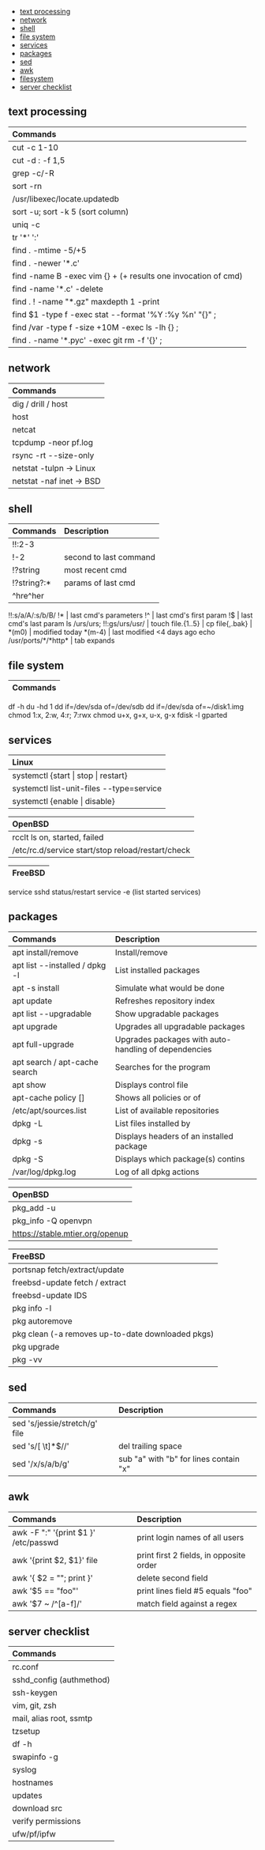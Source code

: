 
- [text processing](#text-processing)
- [network](#network)
- [shell](#shell)
- [file system](#file-system)
- [services](#services)
- [packages](#packages)
- [sed](#sed)
- [awk](#awk)
- [filesystem](#filesystem)
- [server checklist](#server-checklist)

## text processing

|Commands|
:--|
|cut -c 1-10
|cut -d : -f 1,5
|grep -c/-R
|sort -rn
|/usr/libexec/locate.updatedb
|sort -u; sort -k 5 (sort column)
|uniq -c
|tr '\*' ':'
|find . -mtime -5/+5
|find . -newer '\*.c'
|find -name B -exec vim {} + (+ results one invocation of cmd)
|find -name '\*.c' -delete
|find . \! -name "\*.gz"  maxdepth 1 -print
|find $1 -type f -exec stat --format '%Y :%y %n' "{}" \;
|find /var -type f -size +10M -exec ls -lh {} \;  
|find . -name '\*.pyc' -exec git rm -f '{}' \;

## network

|Commands|
:--|
|dig / drill / host
|host
|netcat
|tcpdump -neor pf.log
|rsync -rt --size-only
|netstat -tulpn -> Linux
|netstat -naf inet -> BSD

## shell

|Commands|Description
:--|:--|
!!:2-3|
!-2 |second to last command
!?string | most recent cmd
!?string?:\* | params of last cmd
^hre^her |
!!:s/a/A/:s/b/B/
!\* | last cmd's parameters
!^ | last cmd's first param
!$ | last cmd's last param
ls /urs/urs; !!:gs/urs/usr/ |
touch file.{1..5} |
cp file{,.bak} |
\*(m0) | modified today
\*(m-4) | last modified <4 days ago
echo /usr/ports/\*/\*http\* | tab expands

## file system

|Commands|
:--|
df -h
du -hd 1
dd if=/dev/sda of=/dev/sdb
dd if=/dev/sda of=~/disk1.img
chmod 1:x, 2:w, 4:r; 7:rwx
chmod u+x, g+x, u-x, g-x
fdisk -l
gparted

## services

|Linux|
:--|
|systemctl {start \| stop \| restart}
|systemctl list-unit-files --type=service
|systemctl {enable \| disable}

|OpenBSD|
:--|
|rcclt ls on, started, failed
|/etc/rc.d/service start/stop reload/restart/check

|FreeBSD|
:--|
service sshd status/restart
service -e (list started services)

## packages

|Commands|Description
:--|:--|
|apt install/remove <pkg> | Install/remove <pkg>
|apt list --installed / dpkg -l | List installed packages
|apt -s install <pkg> | Simulate what would be done 
|apt update | Refreshes repository index
|apt list --upgradable | Show upgradable packages
|apt upgrade | Upgrades all upgradable packages
|apt full-upgrade | Upgrades packages with auto-handling of dependencies
|apt search <pkg> / apt-cache search <pkg> | Searches for the program
|apt show <pkg> | Displays control file
|apt-cache policy [<pkg>] | Shows all policies or of <pkg>
|/etc/apt/sources.list | List of available repositories
|dpkg -L <pkg> | List files installed by <pkg>
|dpkg -s <pkg> | Displays headers of an installed package
|dpkg -S <file> | Displays which package(s) contins <file>
|/var/log/dpkg.log | Log of all dpkg actions

|OpenBSD|
:--|
|pkg_add -u
|pkg_info -Q openvpn
|https://stable.mtier.org/openup

|FreeBSD|
:--|
|portsnap fetch/extract/update
|freebsd-update fetch / extract
|freebsd-update IDS
|pkg info -l
|pkg autoremove
|pkg clean (-a removes up-to-date downloaded pkgs)
|pkg upgrade
|pkg -vv

## sed

|Commands|Description
:--|:--|
sed 's/jessie/stretch/g' file |
sed 's/[ \t]\*$//' | del trailing space
sed '/x/s/a/b/g' | sub "a" with "b" for lines contain "x"

## awk

|Commands|Description
:--|:--|
awk -F ":" '{print $1 }' /etc/passwd | print login names of all users
awk '{print $2, $1}' file |  print first 2 fields, in opposite order
awk '{ $2 = ""; print }' | delete second field
awk '$5 == "foo"' | print lines field #5 equals "foo"
awk '$7 ~ /^[a-f]/' | match field against a regex

## server checklist

|Commands|
:--|
|rc.conf
|sshd_config (authmethod)
|ssh-keygen
|vim, git, zsh
|mail, alias root, ssmtp
|tzsetup
|df -h
|swapinfo -g
|syslog
|hostnames
|updates
|download src
|verify permissions
|ufw/pf/ipfw


